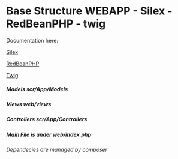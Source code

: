 # Base Structure WEBAPP - Silex - RedBeanPHP - twig

Documentation here:

[Silex](http://silex.sensiolabs.org/doc/1.3/)

[RedBeanPHP](http://www.redbeanphp.com/index.php)

[Twig](http://twig.sensiolabs.org/documentation)


##### Models      scr/App/Models
##### Views       web/views
##### Controllers scr/App/Controllers

##### Main File is under web/index.php

###### Dependecies are managed by composer
